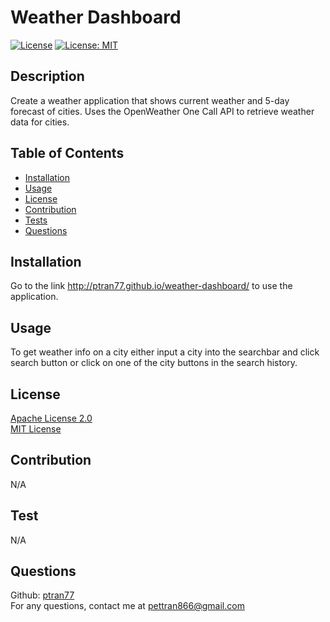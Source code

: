 # Weather Dashboard

  [![License](https://img.shields.io/badge/License-Apache_2.0-blue.svg)](https://opensource.org/licenses/Apache-2.0) [![License: MIT](https://img.shields.io/badge/License-MIT-yellow.svg)](https://opensource.org/licenses/MIT) 

  ## Description
  
  Create a weather application that shows current weather and 5-day forecast of cities. Uses the OpenWeather One Call API to retrieve weather data for cities.

  ## Table of Contents

  - [Installation](#installation)
  - [Usage](#usage)
  - [License](#license)
  - [Contribution](#contribution)
  - [Tests](#test)
  - [Questions](#questions)

  ## Installation

  Go to the link http://ptran77.github.io/weather-dashboard/ to use the application.

  ## Usage

  To get weather info on a city either input a city into the searchbar and click search button or click on one of the city buttons in the search history.

  ## License

  [Apache License 2.0](https://opensource.org/licenses/Apache-2.0)<br>[MIT License](https://opensource.org/licenses/MIT)<br>
  

  ## Contribution

  N/A

  ## Test 
  
  N/A

  ## Questions

  Github: [ptran77](https://github.com/ptran77)<br>
  For any questions, contact me at pettran866@gmail.com

